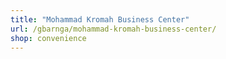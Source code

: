 ```yaml
---
title: "Mohammad Kromah Business Center"
url: /gbarnga/mohammad-kromah-business-center/
shop: convenience
---
```

